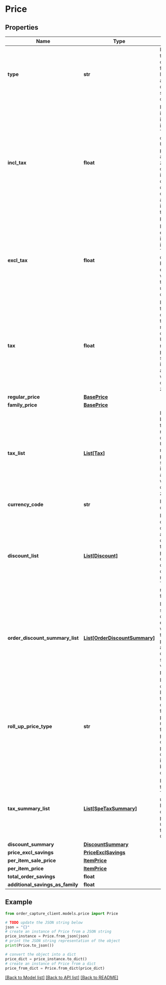 # Price


## Properties

Name | Type | Description | Notes
------------ | ------------- | ------------- | -------------
**type** | **str** | It represents the type of price. This object is common for individual item line subtotal, over all items sub total, delivery subtotal, service subtotal &amp; order total | 
**incl_tax** | **float** | It represents inclTax price inclusive savings if a saving exist. This can be null in certain cases. In US &amp; CA, inclTax price will not be available until zip-in is completed as indicative tax calculation in complex countries requires additional information other than items and its prices | [optional] 
**excl_tax** | **float** | It represents exclTax price inclusive savings if a saving exist. This can be null in certain cases. Russia is an example where we will not have a tax break down until zip-in is completed | [optional] 
**tax** | **float** | It represents the tax under corresponding type. This can be null in certain cases. Example: US, CA, Russia may not have this populated in initial steps. This information is available when we progress in checkout with zip-in | [optional] 
**regular_price** | [**BasePrice**](BasePrice.md) |  | [optional] 
**family_price** | [**BasePrice**](BasePrice.md) |  | [optional] 
**tax_list** | [**List[Tax]**](Tax.md) | It represents the breakdown of taxes. This can be null in certain cases. Example: US, CA, Russia may not have this populated in initial steps. This information is available when we progress in checkout with zip-in | [optional] 
**currency_code** | **str** | It represents the currency of price. | 
**discount_list** | [**List[Discount]**](Discount.md) | It represents the details of the discounts that are applied under a corresponding type of price. This provides a detailed view of discounts and client usage is not recommended. This node will be removed in future. | [optional] 
**order_discount_summary_list** | [**List[OrderDiscountSummary]**](OrderDiscountSummary.md) | It represents the summary of discounts under each price type with the name of the discount. The properties available under discount summary might vary for each price type | [optional] 
**roll_up_price_type** | **str** | It refers to a customer context. If set to FAMILY, the prices are copied from familyPrice property. It does not guarantee a family price. It is price from family customer perspective. The discount information must be referred under discountSummary | [optional] 
**tax_summary_list** | [**List[SpeTaxSummary]**](SpeTaxSummary.md) | It represents the tax summary list. This can be null under item lines. It is relevant to consume this property only under the price type ORDER_TOTAL | [optional] 
**discount_summary** | [**DiscountSummary**](DiscountSummary.md) |  | [optional] 
**price_excl_savings** | [**PriceExclSavings**](PriceExclSavings.md) |  | [optional] 
**per_item_sale_price** | [**ItemPrice**](ItemPrice.md) |  | [optional] 
**per_item_price** | [**ItemPrice**](ItemPrice.md) |  | [optional] 
**total_order_savings** | **float** |  | [optional] 
**additional_savings_as_family** | **float** |  | [optional] 

## Example

```python
from order_capture_client.models.price import Price

# TODO update the JSON string below
json = "{}"
# create an instance of Price from a JSON string
price_instance = Price.from_json(json)
# print the JSON string representation of the object
print(Price.to_json())

# convert the object into a dict
price_dict = price_instance.to_dict()
# create an instance of Price from a dict
price_from_dict = Price.from_dict(price_dict)
```
[[Back to Model list]](../README.md#documentation-for-models) [[Back to API list]](../README.md#documentation-for-api-endpoints) [[Back to README]](../README.md)


